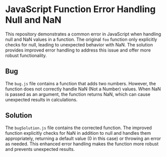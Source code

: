 # JavaScript Function Error Handling Null and NaN
This repository demonstrates a common error in JavaScript when handling null and NaN values in a function.  The original `foo` function only explicitly checks for null, leading to unexpected behavior with NaN.  The solution provides improved error handling to address this issue and offer more robust functionality.

## Bug
The `bug.js` file contains a function that adds two numbers. However, the function does not correctly handle NaN (Not a Number) values. When NaN is passed as an argument, the function returns NaN, which can cause unexpected results in calculations. 

## Solution
The `bugSolution.js` file contains the corrected function.  The improved function explicitly checks for NaN in addition to null and handles them appropriately, returning a default value (0 in this case) or throwing an error as needed.  This enhanced error handling makes the function more robust and prevents unexpected results.